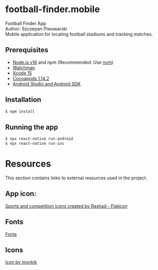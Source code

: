 # football-finder.mobile

Football Finder App<br />
Author: Szczepan Piwowarski<br />
Mobile application for locating football stadiums and tracking matches.

## Prerequisites

- [Node.js v16](https://nodejs.org) and npm (Recommended: Use [nvm](https://github.com/nvm-sh/nvm))
- [Watchman](https://facebook.github.io/watchman)
- [Xcode 15](https://developer.apple.com/xcode)
- [Cocoapods 1.14.2](https://cocoapods.org)
- [Android Studio and Android SDK](https://developer.android.com/studio)

## Installation

```bash
$ npm install
```

## Running the app

```bash
$ npx react-native run-android
$ npx react-native run-ios
```

# Resources

This section contains links to external resources used in the project.

## App icon:

<a href="https://www.flaticon.com/free-icons/sports-and-competition" title="sports and competition icons">Sports and competition icons created by Rashad - Flaticon</a>

## Fonts

<a href="https://fonts.google.com/specimen/Kanit">Fonts</a>

## Icons

<a href="https://www.freepik.com/icon/stadium_1259792#fromView=keyword&term=Stadium&page=1&position=16&uuid=7781b235-bbc4-42f5-891e-eed440467d34">Icon by monkik</a>
